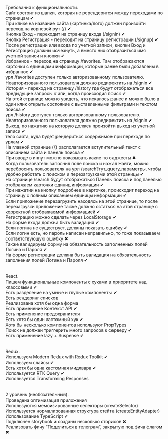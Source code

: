 Требования к функциональности.<br>
Сайт состоит из шапки, которая не ререндерится между переходами по страницам ✔ <br>
При клике на название сайта (картинка/лого) должен произойти переход на корневой рут (/) ✔<br>
Кнопка Вход - переходит на страницу входа (/signin) ✔<br>
Кнопка Регистрация - переходит на страницу регистрации (/signup) ✔<br>
После регистрации или входа по учетной записи, кнопки Вход и Регистрация должны исчезнуть, а вместо них отобразиться имя учетной записи и кнопки ✔<br>
Избранное - переход на страницу /favorites. Там отображаются карточки с единицами информации, которые ранее были добавлены в избранное ✔<br>
урл /favorites доступен только авторизованному пользователю. Неавторизованного пользователя должно редиректить на /signin ✔<br>
История - переход на страницу /history где будут отображаться все предыдущие запросы к апи, когда происходил поиск ✔<br>
На этой странице можно увидеть, что искалось ранее и можно было в один клик открыть состояние с выставленными фильтрами и текстом поиска ✔<br>
урл /history доступен только авторизованному пользователю. Неавторизованного пользователя должно редиректить на /signin ✔<br>
Выход, по нажатию на которую должен произойти выход из учетной записи ✔<br>
тело сайта, куда будет рендериться содержимое при переходе по урлам ✔<br>
На главной странице (/) располагается вступительный текст с описанием сайта и панель поиска ✔<br>
При вводе в инпут можно показывать какие-то саджесты ✖<br>
Когда пользователь заполнил поле поиска и нажал Найти, можно перебросить пользователя на урл /search?тут_query_параметры, чтобы удобно работать с поиском и перезагрузками этой страницы ✔<br>
На странице /search будут отображаться Панель поиска и под панелью отображаем карточки единиц информации ✔<br>
При нажатии на кнопку подробнее в карточке, происходит переход на страницу с полным описанием единицы информации ✔<br>
Если приложение перезагрузить находясь на этой странице, то после перезагрузки приложение также должно остаться на этой странице с корректной отображаемой информацией ✔<br>
Регистрацию можно сделать через LocalStorage ✔<br>
На форме входа должна быть валидация ✔<br>
Если логина не существует, должны показать ошибку ✔<br>
Если логин есть, но пароль написан неправильно, то тоже показываем соответствующую ошибку ✖<br>
Также валидируем форму на обязательность заполненных полей Логина и Пароля ✔<br>
На форме регистрации должна быть валидация на обязательность заполнения полей Логина и Пароля ✔<br>
<br>
<br>
React.<br>
Пишем функциональные компоненты c хуками в приоритете над классовыми ✔<br>
Есть разделение на умные и глупые компоненты ✔<br>
Есть рендеринг списков <br>
Реализована хотя бы одна форма<br>
Есть применение Контекст API ✔<br>
Есть применение предохранителя<br>
Есть хотя бы один кастомный хук ✔<br>
Хотя бы несколько компонентов используют PropTypes<br>
Поиск не должен триггерить много запросов к серверу ✔<br>
Есть применение lazy + Suspense ✔<br>
<br>
<br>
Redux.<br>
Используем Modern Redux with Redux Toolkit ✔<br>
Используем слайсы ✔<br>
Есть хотя бы одна кастомная мидлвара ✔<br>
Используется RTK Query ✔<br>
Используется Transforming Responses <br>
<br>
<br>
2 уровень (необязательный).<br>
Проведена оптимизация приложения <br>
Используются мемоизированные селекторы (createSelector)<br>
Используется нормализованная структура стейта (createEntityAdapter) <br>
Использование TypeScript ✔<br>
Подключен storybook и созданы несколько сторисов ✖<br>
Реализовать фичу “Поделиться в телеграм”, закрытую под фича флагом ✖<br>
